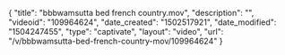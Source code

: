 {
    "title": "bbbwamsutta bed french country.mov",
    "description": "",
    "videoid": "109964624",
    "date_created": "1502517921",
    "date_modified": "1504247455",
    "type": "captivate",
    "layout": "video",
    "url": "\/v\/bbbwamsutta-bed-french-country-mov\/109964624"
}